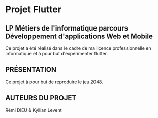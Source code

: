 # Projet Flutter 

## LP Métiers de l'informatique parcours Développement d'applications Web et Mobile

Ce projet a été réalisé dans le cadre de ma licence professionnelle en informatique et à pour but d'expérimenter flutter.

## PRÉSENTATION

Ce projet à pour but de reproduire le [jeu 2048](https://fr.wikipedia.org/wiki/2048_(jeu_vid%C3%A9o)).

## AUTEURS DU PROJET

Rémi DIEU & Kyllian Levent

